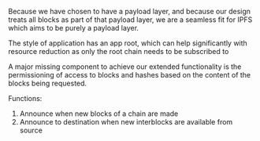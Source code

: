 Because we have chosen to have a payload layer, and because our design treats all blocks as part of that payload layer, we are a seamless fit for IPFS which aims to be purely a payload layer.

The style of application has an app root, which can help significantly with resource reduction as only the root chain needs to be subscribed to

A major missing component to achieve our extended functionality is the permissioning of access to blocks and hashes based on the content of the blocks being requested.

Functions:

1. Announce when new blocks of a chain are made
1. Announce to destination when new interblocks are available from source
